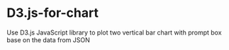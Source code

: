 # D3.js-for-chart
Use D3.js JavaScript library to plot two vertical bar chart with prompt box base on the data from JSON
